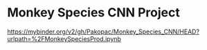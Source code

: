# Monkey Species CNN Project

https://mybinder.org/v2/gh/Pakopac/Monkey_Species_CNN/HEAD?urlpath=%2FMonkeySpeciesProd.ipynb
